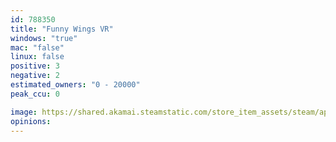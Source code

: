 ```yaml
---
id: 788350
title: "Funny Wings VR"
windows: "true"
mac: "false"
linux: false
positive: 3
negative: 2
estimated_owners: "0 - 20000"
peak_ccu: 0

image: https://shared.akamai.steamstatic.com/store_item_assets/steam/apps/788350/header.jpg?t=1727860995
opinions:
---
```

